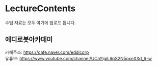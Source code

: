 # LectureContents
수업 자료는 모두 여기에 업로드 됩니다.

## 에디로봇아카데미

카페주소: https://cafe.naver.com/eddicorp  
유튜브: https://www.youtube.com/channel/UCaYlgiL6pS2N5pxnXXd_6-w  

